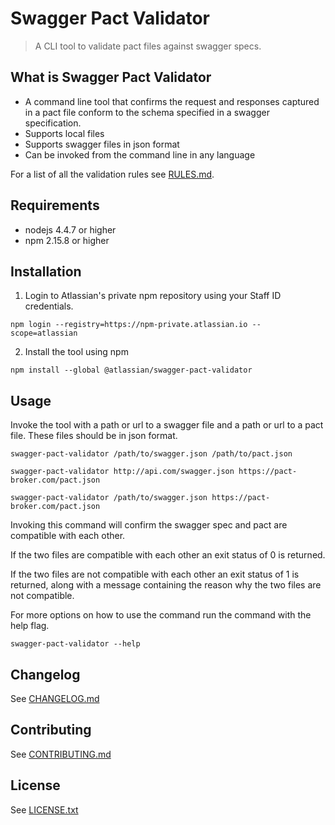 # Swagger Pact Validator
> A CLI tool to validate pact files against swagger specs.

## What is Swagger Pact Validator
- A command line tool that confirms the request and responses captured in a pact file conform to the schema specified in a swagger specification.
- Supports local files
- Supports swagger files in json format
- Can be invoked from the command line in any language

For a list of all the validation rules see [RULES.md](RULES.md).

## Requirements
- nodejs 4.4.7 or higher
- npm 2.15.8 or higher

## Installation

1. Login to Atlassian's private npm repository using your Staff ID credentials.
```
npm login --registry=https://npm-private.atlassian.io --scope=atlassian
```

2. Install the tool using npm
```
npm install --global @atlassian/swagger-pact-validator
```

## Usage
Invoke the tool with a path or url to a swagger file and a path or url to a pact file. These files should be in json format.
```
swagger-pact-validator /path/to/swagger.json /path/to/pact.json

swagger-pact-validator http://api.com/swagger.json https://pact-broker.com/pact.json

swagger-pact-validator /path/to/swagger.json https://pact-broker.com/pact.json
```

Invoking this command will confirm the swagger spec and pact are compatible with each other.

If the two files are compatible with each other an exit status of 0 is returned.

If the two files are not compatible with each other an exit status of 1 is returned, along with a message containing the reason why the two files are not compatible.

For more options on how to use the command run the command with the help flag.
```
swagger-pact-validator --help
```

## Changelog
See [CHANGELOG.md](CHANGELOG.md)

## Contributing
See [CONTRIBUTING.md](CONTRIBUTING.md)

## License
See [LICENSE.txt](LICENSE.txt)
